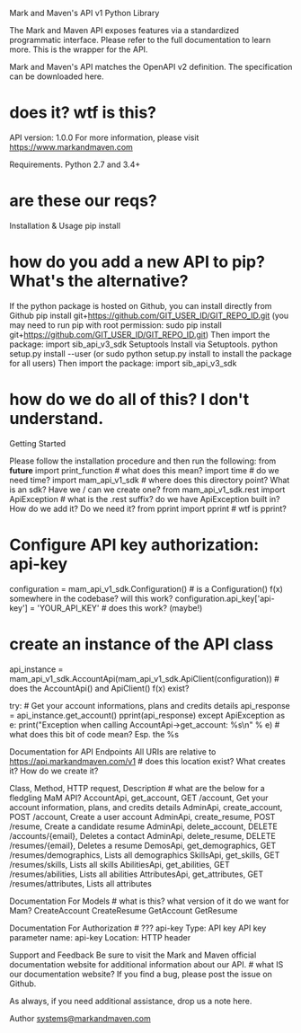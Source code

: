 Mark and Maven's API v1 Python Library

The Mark and Maven API exposes features via a standardized programmatic interface. Please refer to the full documentation to learn more. This is the wrapper for the API. 

Mark and Maven's API matches the OpenAPI v2 definition. The specification can be downloaded here.
# does it? wtf is this?

API version: 1.0.0
For more information, please visit https://www.markandmaven.com

Requirements.
Python 2.7 and 3.4+
# are these our reqs?

Installation & Usage
pip install
# how do you add a new API to pip? What's the alternative?

If the python package is hosted on Github, you can install directly from Github
pip install git+https://github.com/GIT_USER_ID/GIT_REPO_ID.git
(you may need to run pip with root permission: sudo pip install git+https://github.com/GIT_USER_ID/GIT_REPO_ID.git)
Then import the package:
import sib_api_v3_sdk 
Setuptools
Install via Setuptools.
python setup.py install --user
(or sudo python setup.py install to install the package for all users)
Then import the package:
import sib_api_v3_sdk
# how do we do all of this? I don't understand.

Getting Started

Please follow the installation procedure and then run the following:
from __future__ import print_function # what does this mean?
import time # do we need time?
import mam_api_v1_sdk # where does this directory point? What is an sdk? Have we / can we create one?
from mam_api_v1_sdk.rest import ApiException # what is the .rest suffix? do we have ApiException built in? How do we add it? Do we need it?
from pprint import pprint # wtf is pprint?

# Configure API key authorization: api-key
configuration = mam_api_v1_sdk.Configuration() # is a Configuration() f(x) somewhere in the codebase? will this work?
configuration.api_key['api-key'] = 'YOUR_API_KEY' # does this work? (maybe!)

# create an instance of the API class
api_instance = mam_api_v1_sdk.AccountApi(mam_api_v1_sdk.ApiClient(configuration)) # does the AccountApi() and ApiClient() f(x) exist?

try:
    # Get your account informations, plans and credits details
    api_response = api_instance.get_account()
    pprint(api_response)
except ApiException as e:
    print("Exception when calling AccountApi->get_account: %s\n" % e) # what does this bit of code mean? Esp. the %s

Documentation for API Endpoints
All URIs are relative to https://api.markandmaven.com/v1 # does this location exist? What creates it? How do we create it?

Class, Method, HTTP request, Description # what are the below for a fledgling MaM API?
AccountApi, get_account, GET /account, Get your account information, plans, and credits details 
AdminApi, create_account, POST /account, Create a user account
AdminApi, create_resume, POST /resume, Create a candidate resume
AdminApi, delete_account, DELETE /accounts/{email}, Deletes a contact
AdminApi, delete_resume, DELETE /resumes/{email}, Deletes a resume
DemosApi, get_demographics, GET /resumes/demographics, Lists all demographics
SkillsApi, get_skills, GET /resumes/skills, Lists all skills
AbilitiesApi, get_abilities, GET /resumes/abilities, Lists all abilities
AttributesApi, get_attributes, GET /resumes/attributes, Lists all attributes

Documentation For Models # what is this? what version of it do we want for Mam?
CreateAccount
CreateResume
GetAccount
GetResume

Documentation For Authorization # ???
api-key
Type: API key
API key parameter name: api-key
Location: HTTP header

Support and Feedback
Be sure to visit the Mark and Maven official documentation website for additional information about our API. # what IS our documentation website? 
If you find a bug, please post the issue on Github.

As always, if you need additional assistance, drop us a note here.

Author
systems@markandmaven.com